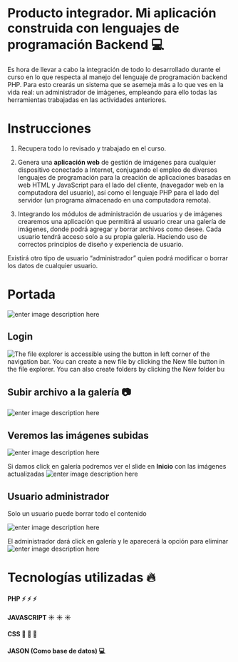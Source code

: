 # Producto integrador.                           Mi aplicación construida con lenguajes de programación Backend :computer:

Es hora de llevar a cabo la integración de todo lo desarrollado durante el curso en lo que respecta al manejo del lenguaje de programación backend PHP. Para esto crearás un sistema que se asemeja más a lo que ves en la vida real: un administrador de imágenes, empleando para ello todas las herramientas trabajadas en las actividades anteriores.

# Instrucciones
1. Recupera todo lo revisado y trabajado en el curso.

2. Genera una  **aplicación web**  de gestión de imágenes para cualquier dispositivo conectado a Internet, conjugando el empleo de diversos lenguajes de programación para la creación de aplicaciones basadas en web HTML y JavaScript para el lado del cliente, (navegador web en la computadora del usuario), así como el lenguaje PHP para el lado del servidor (un programa almacenado en una computadora remota).

3. Integrando los módulos de administración de usuarios y de imágenes crearemos una aplicación que permitirá al usuario crear una galería de imágenes, donde podrá agregar y borrar archivos como desee. Cada usuario tendrá acceso solo a su propia galería. Haciendo uso de correctos principios de diseño y experiencia de usuario.

Existirá otro tipo de usuario “administrador” quien podrá modificar o borrar los datos de cualquier usuario.

# Portada
![enter image description here](http://lh3.googleusercontent.com/z5J5FgzjpEF7Z2uvjLy_cOXwVSbMGE9AjEesfrQiOwC6gkB3mvsIBbwolmJnuG44mS4h8XG4lLkfo07NsSsoIoH7nIlf3HfxYZ52wI8p7c_4BhJvj81ezw-SXwOz3FgP9NAOPi8pZAkqZeqExM4bytqHivm-w_BoM7kBmCmIna53-2bNGL_KulwPWmz6YInhvsxCBqygeLfgX-a9AE8YgAlZhIDlcLFFnP257caSTmvuzGAEHCxmWBpwAPGEbx-ZQ_7pecs8k8NKRgc2RwrTa34ZjXF3hE6PTzziZ0RAjpfphwz2uR_ud7dJeMwUPME0uJYNOCq3ylmISemKY6K5pV4UVlD6QNTHjYA2HW_yjel9m5mb2a7M6aUjgpE5t4D05571YljcuU5_e6GwsHyd2N5KlfoxW0yKfUx30qIAGWNfXSV2DhYFfhPGq3GmJPdLYexddt_HNfpv5vyUk1FdFKyETmm2u_bO756b2ZYt2caZc7QfE5MVJnkPFvXtmt06wh8Sq0Gr4VQ7ixUxlky_-BwC08nKsD3fzbojM3H6PtCSiC_sW40vZppeElRIUM5MjwbdX56XctlgkxbWenIQQpw02uRjzLf2NqVHjb1LpLRuStIm7b1xcwROdbo1z1OdFNmV-apC12yOa7cXIUedwC2MHw6DES_hhVR6uRzMaB1Bv_X8I-Bqi4NE-4JQYi1vKSlTaNhJfxc-F7LicvQJPpI=w1362-h625-no?authuser=0)



## Login

![The file explorer is accessible using the button in left corner of the navigation bar. You can create a new file by clicking the **New file** button in the file explorer. You can also create folders by clicking the **New folder** bu](https://lh3.googleusercontent.com/Dcgo1MWH2rNKtdcGZObIgAKw57ETxLM4nVNyPmYa8xBBed738qqKof4fOLaI0PxLIGcfXixUBi1vxhm3QdAwW00TJYQ2RrfhH2uhksfBW4hj0nAiWr2T28Jbs-B7qMLh2OjDT_zgWBGhWvajwdMXKiQ4KS90_ksC0RXKM9CWmFVAIGZxQTjhwdk-24qWXstg9Nc1sR5BpAsdl-OfnXt-rjsazA-Bk5wd_G1rI8UH4f4cB_c_a8YA1vsB_RGpwruYIHxnX118l0rGUQcMm5qS6WLDqUPmPUCSE5UBICgf0CIWgps7wobU3dJrOZv0aJS3GWG6v66_-cQfLh9HFm8B4ssKNopkXyjuvvZL2xjzyitKZxW-Aep0Ii2zcS5Pt7Z72iT_xxwXzDGBnZudSLaejNdQCdFtqs3VOu_S2jVU_LVoL9ARBPWlYq8IpVfLwSAvALr7bPaTB8No3KK06EyzFF9vHhoVGqzcz8w5_6hS09huqut_ccc9TebW7YZarwYv5cqLu9XV6sdXqtsXq9MKQGR7Uw_9PxxveXjN-sMF0UEHUMi7kTszrPe5dfbU-TN2fgPMr77wm7OoehvyTk_62KkbXynXldFYRqZGHDqzbaZzihS4gh9dBZ5dglJMCe96yRqCsSPFJ8bDkERIkwWlFs3Ega30Ej45HZpC5XY0lWZv4K3nGgs5bLrYS3VfvWxtNI_IYhD3ksWdIWl25KlOrm8=w1343-h621-no?authuser=0)

## Subir archivo a la galería :camera:

![enter image description here](https://lh3.googleusercontent.com/ezJJw5Y2NGxoYTRvwv8CUC-Mpb3m-LzNCq1Yt0j5qpYWrWH4UjtpHcO4wbZj9K3arz4KQymgN1BnNLMvF453bEbB5laR5L2Z203fIM_p17hpxiwVrxhohbTwQdu84dMF6yjKKnr8fIiG9hH_dTPoY1CE9lAhN4zZ7BJwq4VUJYi8XCnV4wLvV4taHKPUMxjq9bQcjyjXGunOV8-zB8xGhm1-3DMChqLkKXwqk0eFfargM28BVsR8jfoybIbPtJ-GNzE1asqwReG51qS6_INh8i3vSi10YIpd7_U_ayOiM9uuPUJ8MqJ7ybs1ZYCwI5f6PVYTlELeT-idctTUdC240KjiXyGWVjxkfrdSvZJ-WrpMzQBw0yQ5CT5_s9YInh4pCyGmo0J8jmkZ85Kj40z7v5sq8XDd5hPaFE2v__dXxWMcZ510CUsr7nZluu4YOvVo8iL0wFqEnejfIotqlu_6jM30sdtvrNY5aAVYx9ok48BBQ1ZmoarLUWPSW7bxtm8Bwb6j3kuqksgpSxHEIotkSSa0mtkNTD1CMsljqJ5kQQHr4qyhIBmWamB8G3It8NT0XPFuFa7vkpfRqG7tBWWy2ZAWk4VcL3o-APZkuO6kIM6VSDe4IP3oDPks7M5XStApgpuCufalQxJWxTHvJQUmEEsLenkL9f0_8VbYxjgpyVrV2dIM1FyyIz0CbO3TWKJkXKUDgKByBSrfuCGtBFZxCxw=w1354-h625-no?authuser=0)

## Veremos las imágenes subidas
![enter image description here](https://lh3.googleusercontent.com/9lCPkoe2RWO-zSPwG74gIjoL1yAw1haXkAC6hC6bg4Ne0PoQfd5gKXtyexP-IBybVpDmaZbnl4enFoyjHSjhVspm-nXuoLbL1-O8mLodC2TzjZvwCN1oRWhHMgNW-HSkB1tlaICFEZ7RY68HP8ltWe5n9uusdH8h353Un07vwNZ102UHAJIqamKGENJ7LQOTHpKyzkTHgbXrUSMWGl__BEwm0TUkluUrH6NXx55FDelDAxeIwbmFgWOncszdjZT4nEYTHyEJcuZ5V5HmYwli5zhJCWsOZsKLpR-FlP9gZySWl3d1LfjWTHhbMger2nAqarn0RHAT5WTMfe7Gv4ibK6lvcYbTyhBuwWRZgLQMj3Lcw_CVkGG3GJ_0HA8udHye8dZ2O-jh2TqxtdiPdI7bimr5hHtJ9bugtjEKFrTfc4XR4HSVMjSjusFguntLkfEXZv5SAPoBjvKtinfnE7ggfnx1vQAYxGc4jODWn4E8CWIzQz1sariCgSypi9pvTfvQbb24Ff9L6KodeaebKzqJKVpAA8iX2Gd4rTwad_9NYBH8anpxKNLiGS4ygatHID7i8PivlSWah3SsA0FjJX5rknBdb0mwPrISuvRugccougcPHTaX_Qokw5jHsAv63aodj_PEM6cwMuWOZWLacMI7lsA0vKtObePVCyV6KLJjxcHLm7yLcNCPOoktTdxOh5XPPJtrWJyK9rzZaFEqH_nHNho=w1338-h396-no?authuser=0)

Si damos click en galería podremos ver el slide en **Inicio** con las imágenes actualizadas
![enter image description here](https://lh3.googleusercontent.com/fSqGj7tuqgRI8SPHJwxzK7aj1PLb9CfY-zVVBUbBlrrFFNXn-nQzMPAsXOUijaUs-t_OaQSTpMsrhAYmpFAT8ebWUpJVm0ZcANd6mPBhSj4uIeXVqMl8VRFE8she2v4-Tf1d7DABojPtHvsfZZukvukPpoFT9-6Gai_rKNzrmFu86iJSkhLBvsdDhG6RzKDgq1IufsaR7gGIGlmywSncvP_7rJsu5e_4TV4FYFCr5dJUO_rtySeJuy-PWVB0A2si7akvGmHSNVQijVpYcyWL3SxQPbRlt6NYturEHBW8Yraotc-Xrzg0sLeD303dDsowtTR4ubghYbZot4KTOvOV6uH_9qp_VwbFccOZBiHFiZH0HeLKFVn7Y7UjkaCSeTxPc4LawrwsKVRNgBCCi7po-BmpyRYSdoXmvUpzSAeh2UhnNS5rz2RST-NiZJ2ojbUgkVTV1tWlimzg7CdfkOhV0HP7GeZU-ThyKnS-rePmHDKGWMJEdQbnGBDs52b1HevpMztJsOv2qibhm2YN9Nf5j77FJe-wnGua4y6FXmZTi_fkKcgXh7n_PZRKEnWO5-L4wnJeufYbftYr5FwWnlcKDFMkpwIBnvnce9AH0G-8oiGA-GJB5FXkTMULVMgfTTsyaxek0p7h6RW-G4dqXrj-45c0Rv2S98bjyF2IylY903T0bD7I7aC2U8JaQ-cZ4fVkh5tV5EvvyVcH7GGbD5VSfW8=w1250-h618-no?authuser=0)

## Usuario administrador
Solo un usuario puede borrar todo el contenido

![enter image description here](https://lh3.googleusercontent.com/H-LwWEQMEzefufolQkhDKA23Vm3J55WIoM6DDLX1j7_oqJqVcfsFUDUFQpSpt5DHpxDMK9VEBm7u3S4F723tgCTYH8qObD7VI_usF-bJ2DunKmfmRwDkrVr2n6LwcWt-6P1_nCoeu63AQzMXFH7y2_aOSGzFZZrU6zYRJ0RzEAistznP1TH00f45dgXtExP1A7UD9wST92NCYTV1r8hJTRSKREK2YfOuMXIWt-4fZIb0rZrSn6tFhkvkdQVdqMHgRV9I0rMlzNFrlbvFyXxiOI1hC5geuQ4XlLYF2S6FIb81KZ3m8gbpRLsB54AiCcZZ_a0477zJVXujanYsDl9gS6_Dw3OdPwWgffoPjJqwC0foBxtL0AXHYBo6axFHxmxt3gYphVXAH_HzSzoDgx7x0tSf1TAA9klLQmHoYQvxWb9nnqNjybouSCrAK3q1wftPGF_uEFPGVT7O8i70RKOoPKKE75q9TwIYYNEweDFe-sv6YrxnejpEKJYhbW2_o1irhe4DrsfA0UyYTP_BOYJKoFGQCaRSI-LWiMAYD3abMw0pskSn6p40-AnVyv5J6C_OX6eolYYH_JLjLr2MkK7EONSaXsgsUZIKRT7gN9hiZF_4N6bPpxqVqUQzL2oN82cTuZgA9UC_4PSw3nZkBMsiCt2aQEFxpz9YrrulZYgBQ8gEHcQshK_spzNu_OIz4xjhHEMTigEPDNIZHZxmUYEfVno=w519-h398-no?authuser=0)

El administrador dará click en galería y le aparecerá la opción para eliminar
![enter image description here](https://lh3.googleusercontent.com/aSr9VTWiD6aPPg_qewrqfpqQqs79TeEJRZ9EIdFvl17zc4S0Rzkh8eD4LWdlKtd-sZSiuNu9SZzCo6biw_bWUxEkRl3CZKox7i5e7RuK8ZkwBaflEHRcH4RRAJybV5c6ljSwyBF5olXfcRyOYdKlK8rDXvUnYDNtTkTrYO205vp3VI4zc2MS7xKndterod48KGUvyGlfN5HiYKCe-nY4dBdC7gHoiizTxF09s2h6XNCMHdARjGI47MoYgJf1_azuudQL5oEEm41auG4Qyp80iGKkk-5S9SaeuiQ6F1IQqVY7zng1Z9q2WrU39CbkOlNTrkUWPVtnCUNP5mg1lIRZ6xoEVnjsLAWLF25-hhqpkjxa5Wpib3wdkj7J9DYRqRqTC_0X_239H2IKzLppIUNpqAm1QVEnELgkMsfVY7m8O6EZLZuMf_tz6IF8N5yNkY_ZyamqpNSZb-PzpeduTUCr6zCAhBxn7u5Fg8S5s9-BoalLZE8qWPk8P5hZY6jLchoXoVnIX6-1T-O0eibnrnECJazCTPk70uEmJgUhSFK-uWdOY6YTrUR2G47imNFqrSCTSuvrI1tkhgYkSH64hC8orEbiuPty8NpkSemw5vcJLIdl8nV6CY4-njs2rohxN35RdacVHBXE9PFoIigiij1jb_YLKz3PDIvvSFvMAZe_Oh-hY6iI9LAlz6YN6QBxPSMPa73n2A696gPt4EVkmGnVUJ8=w723-h328-no?authuser=0)

# Tecnologías utilizadas :fire:
#### PHP :zap: :zap: :zap:
#### JAVASCRIPT :sunny: :sunny: :sunny:
#### CSS :milky_way: :milky_way: :milky_way:
#### JASON (Como base de datos) :computer:


